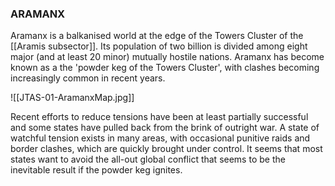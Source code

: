 ### ARAMANX

Aramanx is a balkanised world at the edge of the Towers Cluster of the [[Aramis subsector]]. Its population of two billion is divided among eight major (and at least 20 minor) mutually hostile nations. Aramanx has become known as a the 'powder keg of the Towers Cluster', with clashes becoming increasingly common in recent years.

![[JTAS-01-AramanxMap.jpg]]

Recent efforts to reduce tensions have been at least partially successful and some states have pulled back from the brink of outright war. A state of watchful tension exists in many areas, with occasional punitive raids and border clashes, which are quickly brought under control. It seems that most states want to avoid the all-out global conflict that seems to be the inevitable result if the powder keg ignites.